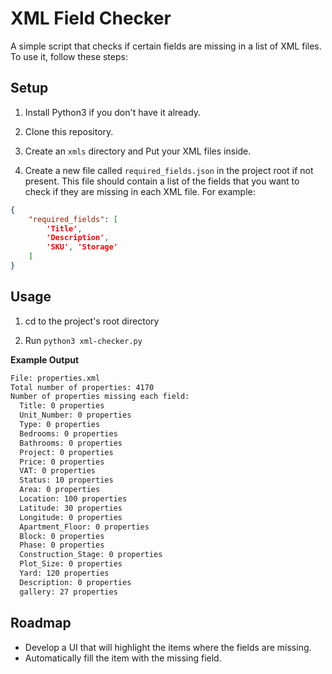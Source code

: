 # XML Field Checker

A simple script that checks if certain fields are missing in a list of XML files. To use it, follow these steps:

## Setup
1. Install Python3 if you don't have it already.

2. Clone this repository.

3. Create an `xmls` directory and Put your XML files inside.

4. Create a new file called `required_fields.json` in the project root if not present. This file should contain a list of the fields that you want to check if they are missing in each XML file. For example:
```json
{
    "required_fields": [
        'Title', 
        'Description', 
        'SKU', 'Storage'
    ]
}
```

## Usage
1. cd to the project's root directory

2. Run `python3 xml-checker.py`

**Example Output** 
```bash
File: properties.xml
Total number of properties: 4170
Number of properties missing each field:
  Title: 0 properties
  Unit_Number: 0 properties
  Type: 0 properties
  Bedrooms: 0 properties
  Bathrooms: 0 properties
  Project: 0 properties
  Price: 0 properties
  VAT: 0 properties
  Status: 10 properties
  Area: 0 properties
  Location: 100 properties
  Latitude: 30 properties
  Longitude: 0 properties
  Apartment_Floor: 0 properties
  Block: 0 properties
  Phase: 0 properties
  Construction_Stage: 0 properties
  Plot_Size: 0 properties
  Yard: 120 properties
  Description: 0 properties
  gallery: 27 properties
  ```

## Roadmap
- Develop a UI that will highlight the items where the fields are missing.
- Automatically fill the item with the missing field.